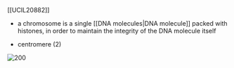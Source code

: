 [[UCIL20882]]

- a chromosome is a single [[DNA molecules|DNA molecule]] packed with histones, in order to maintain the integrity of the DNA molecule itself


- centromere (2)

![200](https://i.imgur.com/ZV9uQhv.png)
